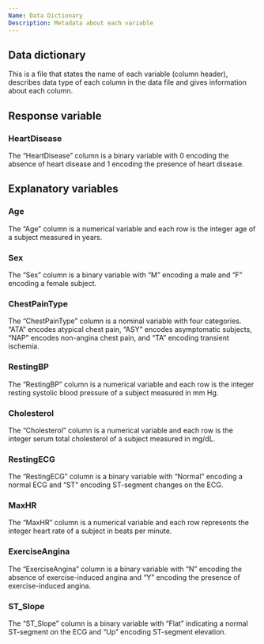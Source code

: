 ```yaml
---
Name: Data Dictionary
Description: Metadata about each variable
---
```


## Data dictionary

This is a file that states the name of each variable (column header), describes data type of each column in the data file and gives information about each column.

## Response variable

### HeartDisease

The “HeartDisease” column is a binary variable with 0 encoding the absence of heart disease and 1 encoding the presence of heart disease.

## Explanatory variables

### Age

The “Age” column is a numerical variable and each row is the integer age of a subject measured in years.

### Sex

The “Sex” column is a binary variable with “M” encoding a male and “F” encoding a female subject.

### ChestPainType

The “ChestPainType” column is a nominal variable with four categories. “ATA” encodes atypical chest pain, “ASY” encodes asymptomatic subjects, “NAP” encodes non-angina chest pain, and  “TA” encoding transient ischemia.

### RestingBP

The “RestingBP” column is a numerical variable and each row is the integer resting systolic blood pressure of a subject measured in mm Hg.

### Cholesterol

The “Cholesterol” column is a numerical variable and each row is the integer serum total cholesterol of a subject measured in mg/dL.

### RestingECG

The “RestingECG” column is a binary variable with “Normal” encoding a normal ECG and “ST” encoding ST-segment changes on the ECG.

### MaxHR

The “MaxHR” column is a numerical variable and each row represents the integer heart rate of a subject in beats per minute.

### ExerciseAngina

The “ExerciseAngina” column is a binary variable with “N” encoding the absence of exercise-induced angina and “Y” encoding the presence of exercise-induced angina.

### ST_Slope

The “ST_Slope” column is a binary variable with “Flat” indicating a normal ST-segment on the ECG and “Up” encoding ST-segment elevation.